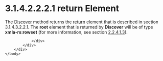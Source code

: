 <html dir="LTR" xmlns:mshelp="http://msdn.microsoft.com/mshelp" xmlns:ddue="http://ddue.schemas.microsoft.com/authoring/2003/5" xmlns:xlink="http://www.w3.org/1999/xlink" xmlns:tool="http://www.microsoft.com/tooltip">
    <head>
        <meta http-equiv="Content-Type" content="text/html; CHARSET=utf-8"></meta>
        <meta name="save" content="history"></meta>
        <title>3.1.4.2.2.2.1 return Element</title>
        <xml>
            <mshelp:toctitle title="3.1.4.2.2.2.1 return Element"></mshelp:toctitle>
            <mshelp:rltitle title="[MS-SSAS]: return Element"></mshelp:rltitle>
            <mshelp:keyword index="A" term="13bf98a1-6a97-42c3-aeca-48ee7830e835"></mshelp:keyword>
            <mshelp:attr name="DCSext.ContentType" value="open specification"></mshelp:attr>
            <mshelp:attr name="AssetID" value="13bf98a1-6a97-42c3-aeca-48ee7830e835"></mshelp:attr>
            <mshelp:attr name="TopicType" value="kbRef"></mshelp:attr>
            <mshelp:attr name="DCSext.Title" value="[MS-SSAS]: return Element" />
        </xml>
    </head>
    <body>
        <div id="header">
            <h1 class="heading">3.1.4.2.2.2.1 return Element</h1>
        </div>
        <div id="mainSection">
            <div id="mainBody">
                <div id="allHistory" class="saveHistory"></div>
                <div id="sectionSection0" class="section" name="collapseableSection">
                    

<p>The <a href="b1bb43da-8a61-4ba3-8f27-6816f9bbe0a8.md">Discover</a>
method returns the <a href="b6fe7bf3-bff3-44cf-9506-a114b72792b3.md">return</a>
element that is described in section 3.1.4.3.2.2.1. The <b>root</b> element
that is returned by <b>Discover</b> will be of type <b>xmla-rs:rowset</b> (for
more information, see section <a href="860014a9-5c85-4f38-bd6b-3c5c1d4403a1.md">2.2.4.1.3</a>).</p>


                </div>
            </div>
        </div>
    </body>
</html>